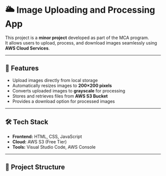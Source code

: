 # 🌥️ Image Uploading and Processing App

This project is a **minor project** developed as part of the MCA program.  
It allows users to upload, process, and download images seamlessly using **AWS Cloud Services**.

---

## 🚀 Features
- Upload images directly from local storage  
- Automatically resizes images to **200×200 pixels**  
- Converts uploaded images to **grayscale** for processing  
- Stores and retrieves files from **AWS S3 Bucket**  
- Provides a download option for processed images  

---

## 🛠️ Tech Stack
- **Frontend:** HTML, CSS, JavaScript  
- **Cloud:** AWS S3 (Free Tier)  
- **Tools:** Visual Studio Code, AWS Console  

---

## 📂 Project Structure
